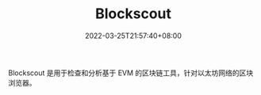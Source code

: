 ﻿---
weight: 
title: "Blockscout"
description: "Blockscout 是用于检查和分析基于 EVM 的区块链工具，针对以太坊网络的区块浏览器"
date: 2022-03-25T21:57:40+08:00
lastmod: 2022-03-25T16:45:40+08:00
draft: false
authors: ["Metabd"]
featuredImage: "blockscout.jpg"
link: ""
tags: ["区块链浏览器","Blockscout"]
categories: ["navigation"]
navigation: ["区块链浏览器"]
lightgallery: true
toc: true
pinned: false
recommend: false
recommend1: false
---
Blockscout 是用于检查和分析基于 EVM 的区块链工具，针对以太坊网络的区块浏览器。
